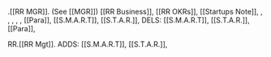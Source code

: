 .[[RR MGR]].  (See [[MGR]])
  [[RR Business]], [[RR OKRs]], [[Startups Note]],
  , ,
  , ,
  , [[Para]], [[S.M.A.R.T]], [[S.T.A.R.]], 
  DELS: [[S.M.A.R.T]], [[S.T.A.R.]], [[Para]],


































































































































































































RR.[[RR Mgt]].
  ADDS:   [[S.M.A.R.T]], [[S.T.A.R.]],















































